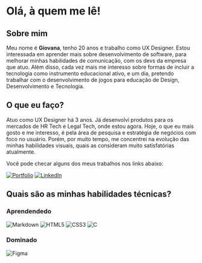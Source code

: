 # **Olá, à quem me lê!**

## Sobre mim
Meu nome é **Giovana**, tenho 20 anos e trabalho como UX Designer. Estou interessada em aprender mais sobre desenvolvimento de software, para melhorar minhas habilidades de comunicação, com os devs da empresa que atuo. Além disso, cada vez mais me interesso sobre formas de incluir a tecnologia como instrumento educacional ativo, e um dia, pretendo trabalhar com o desenvolvimento de jogos para educação de Design, Desenvolvimento e Tecnologia. 

## O que eu faço?
Atuo como UX Designer há 3 anos. Já desenvolvi produtos para os mercados de HR Tech e Legal Tech, onde estou agora. Hoje, o que eu mais gosto e me interesso, é pela área de pesquisa e estratégia de negócios com foco no usuário. Porém, por muito tempo, me concentrei na evolução das minhas habilidades visuais, quais as consideram muito satisfatórias atualmente. 

Você pode checar alguns dos meus trabalhos nos links abaixo:

[![Portfolio](https://img.shields.io/badge/Portfolio-e63946?style=for-the-badge&logo=todoist&logoColor=white)](https://gifsc.notion.site/gifsc/Oi-eu-sou-a-Giovana-gifsc_-1b1cc755c5774a198674ac37c02194b6)
[![LinkedIn](https://img.shields.io/badge/LinkedIn-e63946?style=for-the-badge&logo=linkedin&logoColor=white)](https://www.linkedin.com/in/giovana-fonseca/)

## Quais são as minhas habilidades técnicas? 
### Aprendendedo 
![Markdown](https://img.shields.io/badge/Markdown-e63946?style=for-the-badge&logo=markdown) ![HTML5](https://img.shields.io/badge/HTML5-e63946?style=for-the-badge&logo=html5&logoColor=white) ![CSS3](https://img.shields.io/badge/CSS3-e63946?style=for-the-badge&logo=css3&logoColor=white) ![C](https://img.shields.io/badge/C-e63946?style=for-the-badge&logo=c&logoColor=white)

### Dominado
![Figma](https://img.shields.io/badge/Figma-e63946?style=for-the-badge&logo=figma&logoColor=white) 